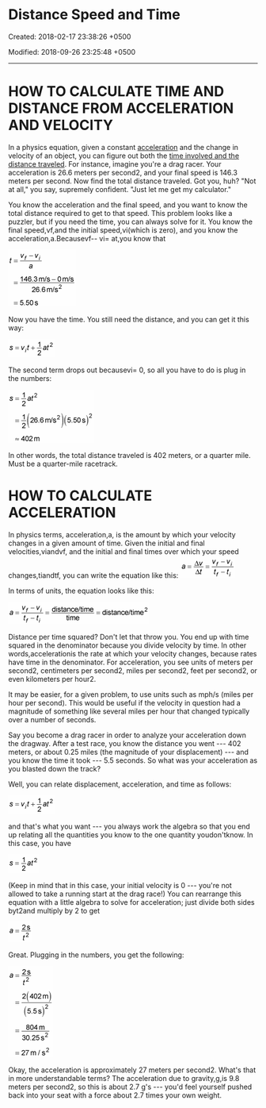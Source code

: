 # Distance Speed and Time

Created: 2018-02-17 23:38:26 +0500

Modified: 2018-09-26 23:25:48 +0500

---

# HOW TO CALCULATE TIME AND DISTANCE FROM ACCELERATION AND VELOCITY

In a physics equation, given a constant [acceleration](http://www.dummies.com/education/science/physics/how-to-calculate-acceleration/) and the change in velocity of an object, you can figure out both the [time involved and the distance traveled](http://www.dummies.com/education/math/basic-math/calculating-speed-time-and-distance/). For instance, imagine you're a drag racer. Your acceleration is 26.6 meters per second2, and your final speed is 146.3 meters per second. Now find the total distance traveled. Got you, huh? "Not at all," you say, supremely confident. "Just let me get my calculator."

You know the acceleration and the final speed, and you want to know the total distance required to get to that speed. This problem looks like a puzzler, but if you need the time, you can always solve for it. You know the final speed,vf,and the initial speed,vi(which is zero), and you know the acceleration,a.Becausevf-- vi= at,you know that

![image](media/Distance-Speed-and-Time-image1.png)

Now you have the time. You still need the distance, and you can get it this way:

![image](media/Distance-Speed-and-Time-image2.png)

The second term drops out becausevi= 0, so all you have to do is plug in the numbers:

![image](media/Distance-Speed-and-Time-image3.png)

In other words, the total distance traveled is 402 meters, or a quarter mile. Must be a quarter-mile racetrack.

#

# HOW TO CALCULATE ACCELERATION

In physics terms, acceleration,a, is the amount by which your velocity changes in a given amount of time. Given the initial and final velocities,viandvf, and the initial and final times over which your speed changes,tiandtf, you can write the equation like this:
![image](media/Distance-Speed-and-Time-image4.png)

In terms of units, the equation looks like this:

![image](media/Distance-Speed-and-Time-image5.png)

Distance per time squared? Don't let that throw you. You end up with time squared in the denominator because you divide velocity by time. In other words,accelerationis the rate at which your velocity changes, because rates have time in the denominator. For acceleration, you see units of meters per second2, centimeters per second2, miles per second2, feet per second2, or even kilometers per hour2.

It may be easier, for a given problem, to use units such as mph/s (miles per hour per second). This would be useful if the velocity in question had a magnitude of something like several miles per hour that changed typically over a number of seconds.

Say you become a drag racer in order to analyze your acceleration down the dragway. After a test race, you know the distance you went --- 402 meters, or about 0.25 miles (the magnitude of your displacement) --- and you know the time it took --- 5.5 seconds. So what was your acceleration as you blasted down the track?

Well, you can relate displacement, acceleration, and time as follows:

![image](media/Distance-Speed-and-Time-image2.png)

and that's what you want --- you always work the algebra so that you end up relating all the quantities you know to the one quantity youdon'tknow. In this case, you have

![image](media/Distance-Speed-and-Time-image6.png)

(Keep in mind that in this case, your initial velocity is 0 --- you're not allowed to take a running start at the drag race!) You can rearrange this equation with a little algebra to solve for acceleration; just divide both sides byt2and multiply by 2 to get

![image](media/Distance-Speed-and-Time-image7.png)

Great. Plugging in the numbers, you get the following:

![image](media/Distance-Speed-and-Time-image8.png)

Okay, the acceleration is approximately 27 meters per second2. What's that in more understandable terms? The acceleration due to gravity,g,is 9.8 meters per second2, so this is about 2.7 g's --- you'd feel yourself pushed back into your seat with a force about 2.7 times your own weight.
